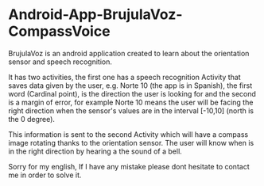 # Android-App-BrujulaVoz-CompassVoice
BrujulaVoz is an android application created to learn about the orientation sensor and speech recognition. 

It has two activities, the first one has a speech recognition Activity that saves data given by the user, e.g. Norte 10 (the app is in 
Spanish), the first word (Cardinal point), is the direction the user is looking for and the second is a margin of error, for example Norte 
10 means the user will be facing the right direction when the sensor's values are in  the interval [-10,10] (north is the 0 degree). 

This information is sent to the second Activity which will have a compass image rotating thanks to the orientation sensor. 
The user will know when is in the right direction by hearing a the sound of a bell.

Sorry for my english, If I have any mistake please dont hesitate to contact me in order to solve it.
